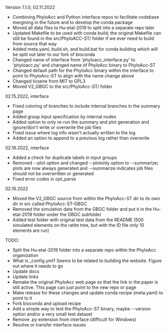 Version 1.1.0, 02.11.2022
- Combining PhyloAcc and Python interface repos to facilitate codebase mergining in the future and to develop the conda package
- Moved all data files to Hu-etal-2019 to split into a separate repo later
- Updated Makefile to be used with conda build; the original Makefile can still be found in the src/PhyloACC-ST/ folder if we ever need to build from source that way
- Added meta.yaml, build.sh, and build.bat for conda building which will be split out later to our fork of bioconda
- Changed name of interface from 'phyloacc_interface.py' to 'phyloacc.py' and changed name of PhyloAcc binary to PhyloAcc-ST
- Changed default path for the PhyloAcc binary within the interface to point to PhyloAcc-ST to align with the name change above
- Changed licsene from MIT to GPL3
- Moved V2_GBGC to the src/PhyloAcc-ST/ folder

02.15.2022, interface
- Fixed coloring of branches to include internal branches in the summary page
- Added group input specification by internal nodes
- Added option to only re-run the summary and plot generation and ignore/don't write or overwrite the job files
- Fixed issue where log info wasn't actually written to the log
- Added an option to append to a previous log rather than overwrite

02.16.2022, interface
- Added a check for duplicate labels in input groups
- Removed --plot option and changed --plotonly option to --summarize; plots are now always generated and --summarize indicates job files should not be overwritten or generated
- Fixed error codes in opt_parse

02.16.2022
- Moved the V2_GBGC source from within the PhyloAcc-ST dir to its own dir in src called PhyloAcc-ST-GBGC
- Removed the simulation data from the GBGC folder and put it in the Hu-etal-2019 folder under the GBGC subfolder
- Added test folder with original test data from the README (500 simulated elements on the ratite tree, but with the ID file only 10 elements are run)



TODO:
- Split the Hu-etal-2019 folder into a separate repo within the PhyloAcc organization
- What is _config.yml? Seems to be related to building the website. Figure out where it needs to go
- Update docs
- Update links
- Remake the original PhyloAcc web page so that the link in the paper is still active. This page can just point to the new repo or page
- Make release for these changes and update conda recipe (meta.yaml) to point to it
- Fork bioconda and upload recipe
- Add a simple way to test the PhyloAcc-ST binary, maybe --version option and/or a very small test dataset
- Remove .py extension from interface (difficult for Windows)
- Resolve or transfer interface issues